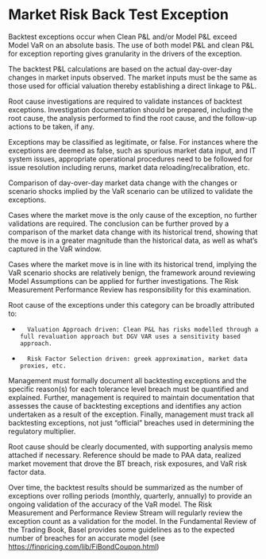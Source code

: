 # Market Risk Back Test Exception

Backtest exceptions occur when Clean P&L and/or Model P&L exceed Model VaR on an absolute basis. The use of both model P&L and clean P&L for exception reporting gives granularity in the drivers of the exception.

The backtest P&L calculations are based on the actual day-over-day changes in market inputs observed. The market inputs must be the same as those used for official valuation thereby establishing a direct linkage to P&L.

Root cause investigations are required to validate instances of backtest exceptions. Investigation documentation should be prepared, including the root cause, the analysis performed to find the root cause, and the follow-up actions to be taken, if any.

Exceptions may be classified as legitimate, or false. For instances where the exceptions are deemed as false, such as spurious market data input, and IT system issues, appropriate operational procedures need to be followed for issue resolution including reruns, market data reloading/recalibration, etc.

Comparison of day-over-day market data change with the changes or scenario shocks implied by the VaR scenario can be utilized to validate the exceptions.

Cases where the market move is the only cause of the exception, no further validations are required. The conclusion can be further proved by a comparison of the market data change with its historical trend, showing that the move is in a greater magnitude than the historical data, as well as what’s captured in the VaR window.

Cases where the market move is in line with its historical trend, implying the VaR scenario shocks are relatively benign, the framework around reviewing Model Assumptions can be applied for further investigations. The Risk Measurement Performance Review has responsibility for this examination.

Root cause of the exceptions under this category can be broadly attributed to:

-       Valuation Approach driven: Clean P&L has risks modelled through a full revaluation approach but DGV VAR uses a sensitivity based approach.
-       Risk Factor Selection driven: greek approximation, market data proxies, etc.

Management must formally document all backtesting exceptions and the specific reason(s) for each tolerance level breach must be quantified and explained. Further, management is required to maintain documentation that assesses the cause of backtesting exceptions and identifies any action undertaken as a result of the exception. Finally, management must track all backtesting exceptions, not just “official” breaches used in determining the regulatory multiplier.

Root cause should be clearly documented, with supporting analysis memo attached if necessary. Reference should be made to PAA data, realized market movement that drove the BT breach, risk exposures, and VaR risk factor data.

Over time, the backtest results should be summarized as the number of exceptions over rolling periods (monthly, quarterly, annually) to provide an ongoing validation of the accuracy of the VaR model. The Risk Measurement and Performance Review Stream will regularly review the exception count as a validation for the model. In the Fundamental Review of the Trading Book, Basel provides some guidelines as to the expected number of breaches for an accurate model (see https://finpricing.com/lib/FiBondCoupon.html)
